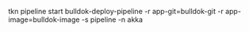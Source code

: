 tkn pipeline start bulldok-deploy-pipeline -r app-git=bulldok-git -r app-image=bulldok-image -s pipeline -n akka
